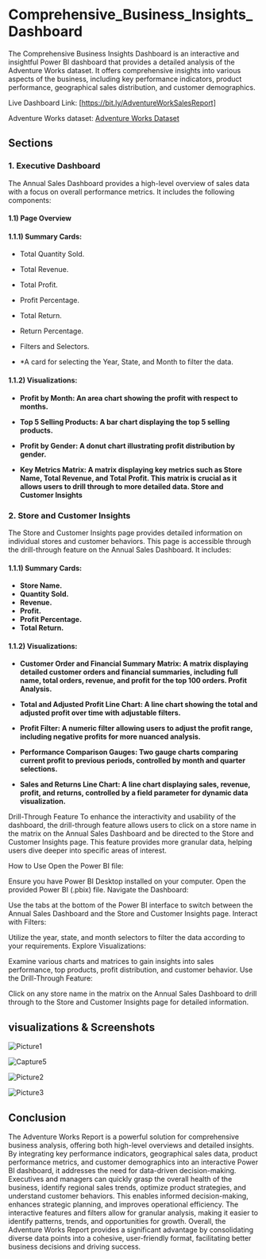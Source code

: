# Comprehensive_Business_Insights_Dashboard

The Comprehensive Business Insights Dashboard is an interactive and insightful Power BI dashboard that provides a detailed analysis of the Adventure Works dataset. It offers comprehensive insights into various aspects of the business, including key performance indicators, product performance, geographical sales distribution, and customer demographics.



Live Dashboard Link: [https://bit.ly/AdventureWorkSalesReport]

   
Adventure Works dataset: [Adventure Works Dataset](https://drive.google.com/drive/folders/1ogNW7dkWI2YaPSymH6dkfQf_alAtIqAh?usp=drive_link)



## Sections


### 1. Executive Dashboard

The Annual Sales Dashboard provides a high-level overview of sales data with a focus on overall performance metrics. It includes the following components:


#### 1.1) Page Overview


#### 1.1.1) Summary Cards:

  - Total Quantity Sold.
  - Total Revenue.
  - Total Profit.
  - Profit Percentage.
  - Total Return.
  - Return Percentage.
  - Filters and Selectors.

  - *A card for selecting the Year, State, and Month to filter the data.

     
 #### 1.1.2) Visualizations:

   - **Profit by Month: An area chart showing the profit with respect to months.**
 
   - **Top 5 Selling Products: A bar chart displaying the top 5 selling products.**
 
   - **Profit by Gender: A donut chart illustrating profit distribution by gender.**
 
  - **Key Metrics Matrix: A matrix displaying key metrics such as Store Name, Total Revenue, and Total Profit. This matrix is crucial as it allows users to drill through to more detailed data.
                       Store and Customer Insights**




### 2. Store and Customer Insights          
The Store and Customer Insights page provides detailed information on individual stores and customer behaviors. This page is accessible through the drill-through feature on the Annual Sales Dashboard. It includes:

 #### 1.1.1) Summary Cards:

 - **Store Name.**
 - **Quantity Sold.**
 - **Revenue.**
 - **Profit.**
 - **Profit Percentage.**
 - **Total Return.**
   

 #### 1.1.2) **Visualizations:**
   
  - **Customer Order and Financial Summary Matrix: A matrix displaying detailed customer orders and financial summaries, including full name, total orders, revenue, and profit for the top 100 orders.
                                                  Profit Analysis.**

  - **Total and Adjusted Profit Line Chart: A line chart showing the total and adjusted profit over time with adjustable filters.**
    
  - **Profit Filter: A numeric filter allowing users to adjust the profit range, including negative profits for more nuanced analysis.**
    
  - **Performance Comparison Gauges: Two gauge charts comparing current profit to previous periods, controlled by month and quarter selections.**
    
  - **Sales and Returns Line Chart: A line chart displaying sales, revenue, profit, and returns, controlled by a field parameter for dynamic data visualization.**


Drill-Through Feature
To enhance the interactivity and usability of the dashboard, the drill-through feature allows users to click on a store name in the matrix on the Annual Sales Dashboard and be directed to the Store and Customer Insights page. This feature provides more granular data, helping users dive deeper into specific areas of interest.

How to Use
Open the Power BI file:

Ensure you have Power BI Desktop installed on your computer.
Open the provided Power BI (.pbix) file.
Navigate the Dashboard:

Use the tabs at the bottom of the Power BI interface to switch between the Annual Sales Dashboard and the Store and Customer Insights page.
Interact with Filters:

Utilize the year, state, and month selectors to filter the data according to your requirements.
Explore Visualizations:

Examine various charts and matrices to gain insights into sales performance, top products, profit distribution, and customer behavior.
Use the Drill-Through Feature:

Click on any store name in the matrix on the Annual Sales Dashboard to drill through to the Store and Customer Insights page for detailed information.



## visualizations & Screenshots 

![Picture1](https://github.com/HubSudhanshu/123/assets/140691182/c5b62d73-b030-4848-a174-c5918067d74f)

![Capture5](https://github.com/HubSudhanshu/123/assets/140691182/81b7a37c-f845-4c89-8801-42a20a56bead)

![Picture2](https://github.com/HubSudhanshu/123/assets/140691182/e61a5fe3-2954-4337-a48b-3b4135709588)

![Picture3](https://github.com/HubSudhanshu/123/assets/140691182/19ca99d2-4208-46ea-80e4-178daa398376)


## Conclusion

The Adventure Works Report is a powerful solution for comprehensive business analysis, offering both high-level overviews and detailed insights. By integrating key performance indicators, geographical sales data, product performance metrics, and customer demographics into an interactive Power BI dashboard, it addresses the need for data-driven decision-making. Executives and managers can quickly grasp the overall health of the business, identify regional sales trends, optimize product strategies, and understand customer behaviors. This enables informed decision-making, enhances strategic planning, and improves operational efficiency. The interactive features and filters allow for granular analysis, making it easier to identify patterns, trends, and opportunities for growth. Overall, the Adventure Works Report provides a significant advantage by consolidating diverse data points into a cohesive, user-friendly format, facilitating better business decisions and driving success.
